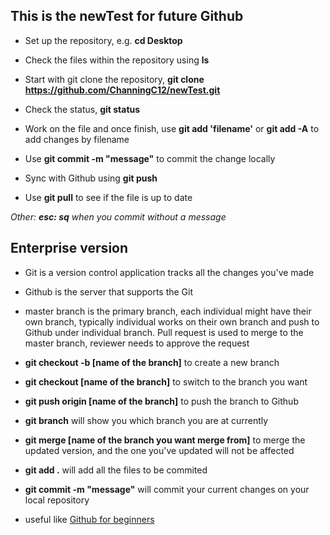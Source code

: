 ## This is the newTest for future Github
* Set up the repository, e.g. **cd Desktop**

* Check the files within the repository using **ls**

* Start with git clone the repository, **git clone https://github.com/ChanningC12/newTest.git**

* Check the status, **git status**

* Work on the file and once finish, use **git add 'filename'** or **git add -A** to add changes by filename

* Use **git commit -m "message"** to commit the change locally

* Sync with Github using **git push**

* Use **git pull** to see if the file is up to date

*Other: **esc: sq** when you commit without a message*

## Enterprise version
* Git is a version control application tracks all the changes you've made
* Github is the server that supports the Git

* master branch is the primary branch, each individual might have their own branch, typically individual works on their own branch and push to Github under individual branch. Pull request is used to merge to the master branch, reviewer needs to approve the request

* **git checkout -b [name of the branch]** to create a new branch
* **git checkout [name of the branch]** to switch to the branch you want
* **git push origin [name of the branch]** to push the branch to Github
* **git branch** will show you which branch you are at currently
* **git merge [name of the branch you want merge from]** to merge the updated version, and the one you've updated will not be affected

* **git add .** will add all the files to be commited
* **git commit -m "message"** will commit your current changes on your local repository

* useful like [Github for beginners](http://readwrite.com/2013/09/30/understanding-github-a-journey-for-beginners-part-1/)